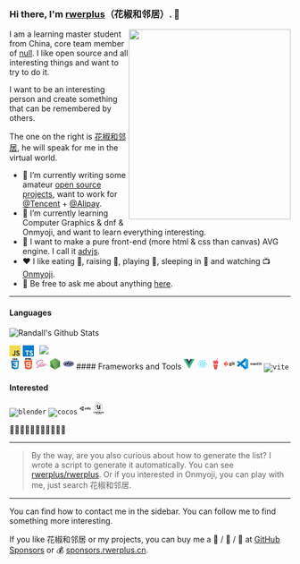 ### Hi there, I'm [rwerplus](hhttps://rwerplus.github.io/)（花椒和邻居）. 👋

<img align="right" width="290" height="340" src="https://cdn.jsdelivr.net/gh/rwerplus/rwerplus@master/scripts/gopher-side_color.2zgv3nn3qvg0.webp">

I am a learning master student from China, core team member of [null](https://github.com/null).
I like open source and all interesting things and want to try to do it.

I want to be an interesting person and create something that can be remembered by others.

The one on the right is [花椒和邻居](https://github.com/rwerplus/rwerplus), he will speak for me in the virtual world.

- 🔭 I’m currently writing some amateur [open source projects](https://github.com/rwerplus/hyuga), want to work for [@Tencent](https://github.com/Tencent/) + [@Alipay](https://github.com/alipay/).
- 🌱 I’m currently learning Computer Graphics & dnf & Onmyoji, and want to learn everything interesting.
- 🤔 I want to make a pure front-end (more html & css than canvas) AVG engine. I call it [advjs](https://www.advjs.org/).
- ❤️ I like eating 🍉, raising 🐓, playing 🏓, sleeping in 🛌 and watching 📺 [Onmyoji](https://yys.163.com/).
- 💬 Be free to ask me about anything [here](https://github.com/rwerplus/hyuga/issues).
---

#### Languages

![Randall's Github Stats](https://metrics.lecoq.io/rwerplus)
<!-- prettier-ignore-start -->
<!-- markdownlint-disable -->
<img align="right" width="450" src="https://github-readme-stats.vercel.app/api?username=rwerplus&show_icons=true&icon_color=8F8CE7&title_color=8F8CE7&include_all_commits=true"/>
<!-- markdownlint-restore -->
<!-- prettier-ignore-end -->
<!-- github-stats:end -->
<!-- prettier-ignore-start -->
<!-- markdownlint-disable -->
<code><img height="20" src="https://raw.githubusercontent.com/github/explore/80688e429a7d4ef2fca1e82350fe8e3517d3494d/topics/javascript/javascript.png" alt="javascript" /></code>
<code><img height="20" src="https://raw.githubusercontent.com/github/explore/80688e429a7d4ef2fca1e82350fe8e3517d3494d/topics/typescript/typescript.png" alt="typescript" /></code>
<code><img height="20" src="https://raw.githubusercontent.com/github/explore/80688e429a7d4ef2fca1e82350fe8e3517d3494d/topics/css/css.png" alt="css" /></code>
<code><img height="20" src="https://raw.githubusercontent.com/github/explore/80688e429a7d4ef2fca1e82350fe8e3517d3494d/topics/html/html.png" alt="html" /></code>
<code><img height="20" src="https://raw.githubusercontent.com/github/explore/80688e429a7d4ef2fca1e82350fe8e3517d3494d/topics/sass/sass.png" alt="sass" /></code>
<code><img height="20" src="https://raw.githubusercontent.com/github/explore/80688e429a7d4ef2fca1e82350fe8e3517d3494d/topics/nodejs/nodejs.png" alt="nodejs" /></code>
<code><img height="20" src="https://raw.githubusercontent.com/github/explore/80688e429a7d4ef2fca1e82350fe8e3517d3494d/topics/php/php.png" alt="php" /></code>
<!-- markdownlint-restore -->
<!-- prettier-ignore-end -->
<!-- languages:end -->
#### Frameworks and Tools
<!-- tools:start -->
<!-- prettier-ignore-start -->
<code><img height="20" src="https://raw.githubusercontent.com/github/explore/80688e429a7d4ef2fca1e82350fe8e3517d3494d/topics/vue/vue.png" alt="vue" /></code>
<code><img height="20" src="https://raw.githubusercontent.com/github/explore/80688e429a7d4ef2fca1e82350fe8e3517d3494d/topics/react/react.png" alt="react" /></code>
<code><img height="20" src="https://raw.githubusercontent.com/github/explore/80688e429a7d4ef2fca1e82350fe8e3517d3494d/topics/gulp/gulp.png" alt="gulp" /></code>
<code><img height="20" src="https://raw.githubusercontent.com/github/explore/80688e429a7d4ef2fca1e82350fe8e3517d3494d/topics/git/git.png" alt="git" /></code>
<code><img height="20" src="https://raw.githubusercontent.com/github/explore/80688e429a7d4ef2fca1e82350fe8e3517d3494d/topics/visual-studio-code/visual-studio-code.png" alt="visual-studio-code" /></code>
<code><img height="20" src="https://raw.githubusercontent.com/github/explore/80688e429a7d4ef2fca1e82350fe8e3517d3494d/topics/macos/macos.png" alt="macos" /></code>
<code><img height="20" src="https://vitejs.dev/logo.svg" alt="vite" /></code>
<!-- markdownlint-restore -->
<!-- prettier-ignore-end -->

<!-- tools:end -->

#### Interested

<!-- interested:start -->
<!-- prettier-ignore-start -->
<!-- markdownlint-disable -->
<code><img height="20" src="https://simpleicons.org/icons/blender.svg" alt="blender" /></code>
<code><img height="20" src="https://user-images.githubusercontent.com/1503156/50446380-ad88c980-094f-11e9-8eff-0094bde708d0.png" alt="cocos" /></code>
<code><img height="20" src="https://raw.githubusercontent.com/github/explore/80688e429a7d4ef2fca1e82350fe8e3517d3494d/topics/unity/unity.png" alt="unity" /></code>
<code><img height="20" src="https://raw.githubusercontent.com/github/explore/80688e429a7d4ef2fca1e82350fe8e3517d3494d/topics/unreal-engine/unreal-engine.png" alt="unreal-engine" /></code>

<!-- markdownlint-restore -->

<!-- prettier-ignore-end -->


<!-- interested:end -->

🏂🏿🙏🙏🙏🙏🙏🙏🙏🏂🏿

--- 

> By the way, are you also curious about how to generate the list?
> I wrote a script to generate it automatically. You can see [rwerplus/rwerplus](https://github.com/rwerplus/rwerplus).
> Or if you interested in Onmyoji, you can play with me, just search 花椒和邻居.

---

You can find how to contact me in the sidebar. You can follow me to find something more interesting.

If you like 花椒和邻居 or my projects, you can buy me a 🍉 / 🍟 / 🥤 at [GitHub Sponsors](https://github.com/sponsors/rwerplus) or 💰 [sponsors.rwerplus.cn](https://sponsors.rwerplus.cn/).
<!-- just modify the docs 2022年9月19日09:29:17 -->

